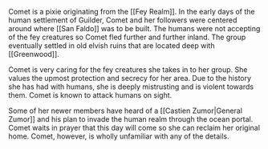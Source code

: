 Comet is a pixie originating from the [[Fey Realm]]. In the early days of the human settlement of Guilder, Comet and her followers were centered around where [[San Faldo]] was to be built. The humans were not accepting of the fey creatures so Comet fled further and further inland. The group eventually settled in old elvish ruins that are located deep with [[Greenwood]].

Comet is very caring for the fey creatures she takes in to her group. She values the upmost protection and secrecy for her area. Due to the history she has had with humans, she is deeply mistrusting and is violent towards them. Comet is known to attack humans on sight.

Some of her newer members have heard of a [[Castien Zumor|General Zumor]] and his plan to invade the human realm through the ocean portal. Comet waits in prayer that this day will come so she can reclaim her original home. Comet, however, is wholly unfamiliar with any of the details. 